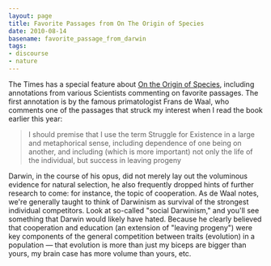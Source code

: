 ```yaml
---
layout: page
title: Favorite Passages from On The Origin of Species
date: 2010-08-14
basename: favorite_passage_from_darwin
tags:
- discourse
- nature
---
```


The Times has a special feature about [On
the Origin of Species](http://documents.nytimes.com/charles-darwin-on-the-origin-of-species?ref=science#annotation/a0), including annotations from various Scientists
commenting on favorite passages. The first annotation is by the famous
primatologist Frans de Waal, who comments one of the passages that struck my
interest when I read the book earlier this year:

> I should premise that I use the term Struggle for Existence in a large and
> metaphorical sense, including dependence of one being on another, and
> including (which is more important) not only the life of the individual, but
> success in leaving progeny

Darwin, in the course of his opus, did not merely lay out the voluminous
evidence for natural selection, he also frequently dropped hints of further
research to come: for instance, the topic of cooperation. As de Waal notes,
we're generally taught to think of Darwinism as survival of the strongest
individual competitors. Look at so-called "social Darwinism," and you'll see
something that Darwin would likely have hated. Because he clearly believed that
cooperation and education (an extension of "leaving progeny") were key
components of the general competition between traits (evolution) in a population
&mdash; that evolution is more than just my biceps are bigger than yours, my
brain case has more volume than yours, etc.
